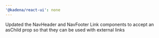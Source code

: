 ```yaml
---
'@kadena/react-ui': none
---
```


Updated the NavHeader and NavFooter Link components to accept an asChild prop so
that they can be used with external links
